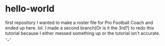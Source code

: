 # hello-world
first repository
I wanted to make a roster file for Pro Football Coach and ended up here. lol.
I made a second branch(Or is it the 3rd?) to redo this tutorial because I either messed something up or the tutorial isn't accurate. -_-

